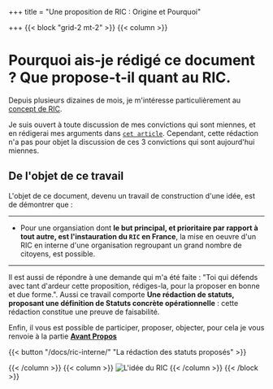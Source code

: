 +++
title = "Une proposition de RIC : Origine et Pourquoi"

+++
{{< block "grid-2 mt-2" >}}
{{< column >}}

# Pourquoi ais-je rédigé ce document ? Que propose-t-il quant au __RIC__.

Depuis plusieurs dizaines de mois, je m'intéresse particulièrement au [concept de RIC](#).

Je suis ouvert à toute discussion de mes convictions qui sont miennes, et en rédigerai mes arguments dans [`cet article`](/docs/3convictions/). Cependant, cette rédaction n'a pas pour objet la discussion de ces 3 convictions qui sont aujourd'hui miennes.


## De l'objet de ce travail

L'objet de ce document, devenu un travail de construction d'une idée, est de démontrer que :

---
- Pour une organsiation dont **le but principal, et prioritaire par rapport à tout autre, est l'instauration du `RIC` en France**, la mise en oeuvre d'un RIC en interne d'une organisation regroupant un grand nombre de citoyens, est possible.
---

Il est aussi de répondre à une demande qui m'a été faite : "Toi qui défends avec tant d'ardeur cette proposition, rédiges-la, pour la proposer en bonne et due forme.". Aussi ce travail comporte __Une rédaction de statuts, proposant une définition de Statuts concrète opérationnelle__ : cette rédaction constitue une preuve de faisabilité.

Enfin, il vous est possible de participer, proposer, objecter, pour cela je vous renvoie à la partie __[Avant Propos](/docs/avant-propos/)__


 {{< button "/docs/ric-interne/" "La rédaction des statuts proposés" >}}





{{< /column >}}
{{< column >}}
![L'idée du RIC](./images/ric_accueil.png)
{{< /column >}}
{{< /block >}}
